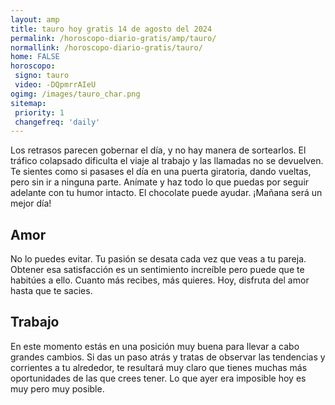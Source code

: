 ```yaml
---
layout: amp
title: tauro hoy gratis 14 de agosto del 2024 
permalink: /horoscopo-diario-gratis/amp/tauro/
normallink: /horoscopo-diario-gratis/tauro/
home: FALSE
horoscopo:
 signo: tauro
 video: -DQpmrrAIeU
ogimg: /images/tauro_char.png
sitemap:
 priority: 1
 changefreq: 'daily'
---
```



Los retrasos parecen gobernar el día, y no hay manera de sortearlos. El tráfico colapsado dificulta el viaje al trabajo y las llamadas no se devuelven. Te sientes como si pasases el día en una puerta giratoria, dando vueltas, pero sin ir a ninguna parte. Anímate y haz todo lo que puedas por seguir adelante con tu humor intacto. El chocolate puede ayudar. ¡Mañana será un mejor día!

## Amor

No lo puedes evitar. Tu pasión se desata cada vez que veas a tu pareja. Obtener esa satisfacción es un sentimiento increíble pero puede que te habitúes a ello. Cuanto más recibes, más quieres. Hoy, disfruta del amor hasta que te sacies.

## Trabajo

En este momento estás en una posición muy buena para llevar a cabo grandes cambios. Si das un paso atrás y tratas de observar las tendencias y corrientes a tu alrededor, te resultará muy claro que tienes muchas más oportunidades de las que crees tener. Lo que ayer era imposible hoy es muy pero muy posible.